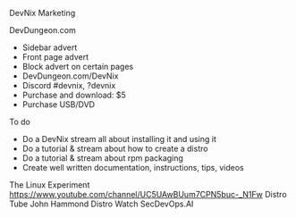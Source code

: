 DevNix Marketing


DevDungeon.com
- Sidebar advert
- Front page advert
- Block advert on certain pages
- DevDungeon.com/DevNix
- Discord #devnix, ?devnix
- Purchase and download: $5
- Purchase USB/DVD

To do

- Do a DevNix stream all about installing it and using it
- Do a tutorial & stream about how to create a distro
- Do a tutorial & stream about rpm packaging
- Create well written documentation, instructions, tips, videos


The Linux Experiment https://www.youtube.com/channel/UC5UAwBUum7CPN5buc-_N1Fw
Distro Tube
John Hammond
Distro Watch
SecDevOps.AI
